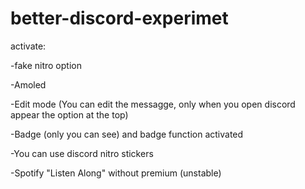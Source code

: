 # better-discord-experimet

activate: 

-fake nitro option

-Amoled

-Edit mode (You can edit the messagge, only when you open discord appear the option at the top)

-Badge (only you can see) and badge function activated

-You can use discord nitro stickers

-Spotify "Listen Along" without premium (unstable)
